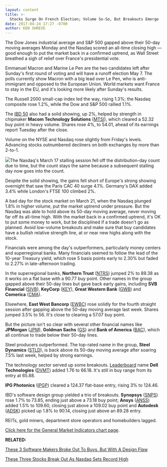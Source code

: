 ```yaml
---
layout: content
title: >-
  Stocks Surge On French Election; Volume So-So, But Breakouts Emerge
date: 2017-04-24 17:27 -0700
author: KEN SHREVE
---
```








The Dow Jones industrial average and S&P 500 gapped above their 50-day moving averages Monday and the Nasdaq scored an all-time closing high — good enough to put the market back in a confirmed uptrend, as Wall Street breathed a sigh of relief over France's presidential vote.


Emmanuel Macron and Marine Le Pen are the two candidates left after Sunday's first round of voting and will have a runoff election May 7. The polls currently show Macron with a big lead over Le Pen, who is anti-immigrant and opposed to the European Union. World markets want France to stay in the EU, and it's looking more likely after Sunday's results.


The Russell 2000 small-cap index led the way, rising 1.3%; the Nasdaq composite rose 1.2%, while the Dow and S&P 500 rallied 1.1%.


The [IBD 50](https://www.investors.com/stock-lists/ibd-50/ibd-50-performance/) also had a solid showing, up 2%, helped by strength in chipmaker **Macom Technology Solutions** ([MTSI](https://research.investors.com/quote.aspx?symbol=MTSI)), which cleared a 52.32 buy point in heavy volume. Shares rose 4%, to 54.01, ahead of its earnings report Tuesday after the close.


Volume on the NYSE and Nasdaq rose slightly from Friday's levels. Advancing stocks outnumbered decliners on both exchanges by more than 2-to-1.


![](https://www.investors.com/wp-content/uploads/2017/04/MP042417-185x300.png)The Nasdaq's March 17 stalling session fell off the distribution-day count due to time, but the count stays the same because a subsequent stalling day now goes into the count.


Despite the solid showing, the gains fell short of Europe's strong showing overnight that saw the Paris CAC 40 surge 4.1%. Germany's DAX added 3.4% while London's FTSE 100 climbed 2%.


A bad day for the stock market on March 21, when the Nasdaq plunged 1.8% in higher volume, put the market uptrend under pressure. But the Nasdaq was able to hold above its 50-day moving average, never moving far off its all-time high. With the market back in a confirmed uptrend, it's OK to put some money to work, but be disciplined if a trade doesn't go as planned. Avoid low-volume breakouts and make sure that buy candidates have a bullish relative strength line, at or near new highs along with the stock.


Financials were among the day's outperformers, particularly money centers and superregional banks. Many financials seemed to follow the lead of the 10-year Treasury yield, which rose 5 basis points early to 2.30% but faded to 2.27% in late-afternoon trading.


In the superregional banks, **Northern Trust** ([NTRS](https://research.investors.com/quote.aspx?symbol=NTRS)) jumped 2% to 89.38 as it works on a flat base with a 90.77 buy point. Other names in the group gapped above their 50-day lines but gave back early gains, including **SVB Financial** ([SIVB](https://research.investors.com/quote.aspx?symbol=SIVB)), **KeyCorp** ([KEY](https://research.investors.com/quote.aspx?symbol=KEY)), **Great Western Bank** ([GWB](https://research.investors.com/quote.aspx?symbol=GWB)) and **Comerica** ([CMA](https://research.investors.com/quote.aspx?symbol=CMA)).


Elsewhere, **East West Bancorp** ([EWBC](https://research.investors.com/quote.aspx?symbol=EWBC)) rose solidly for the fourth straight session after gapping above the 50-day moving average last week. Shares jumped 3.5% to 56. It's close to clearing a 57.07 buy point.


But the picture isn't so clear with several other financial names like **JPMorgan** ([JPM](https://research.investors.com/quote.aspx?symbol=JPM)), **Goldman Sachs** ([GS](https://research.investors.com/quote.aspx?symbol=GS)) and **Bank of America** ([BAC](https://research.investors.com/quote.aspx?symbol=BAC)), which all continue to trade below their 50-day lines.


Steel producers outperformed. The top-rated name in the group, **Steel Dynamics** ([STLD](https://research.investors.com/quote.aspx?symbol=STLD)), is back above its 50-day moving average after soaring 7.5% last week, helped by strong earnings.


The technology sector served up some breakouts. [Leaderboard](https://www.investors.com/leaderboard) name **Dell Technologies** ([DVMT](https://research.investors.com/quote.aspx?symbol=DVMT)) added 1.76 to 66.18. It's still in buy range from its entry at 65.88.


**IPG Photonics** ([IPGP](https://research.investors.com/quote.aspx?symbol=IPGP)) cleared a 124.37 flat-base entry, rising 3% to 124.46.


IBD's software design group yielded a trio of breakouts. **Synopsys** ([SNPS](https://research.investors.com/quote.aspx?symbol=SNPS)) rose 1.7% to 73.85, ending just above a 73.18 buy point; **Ansys** ([ANSS](https://research.investors.com/quote.aspx?symbol=ANSS)) added 1.5% to 109.60, closing just above a 109.02 buy point and **Autodesk** ([ADSK](https://research.investors.com/quote.aspx?symbol=ADSK)) picked up 1.8% to 90.14, closing just above an 89.28 entry.


REITs, gold miners, department store operators and homebuilders lagged.


[Click here for the General Market Indicators chart page](https://www.investors.com/wp-content/uploads/2017/04/IBD2404152458GMI.pdf).


**RELATED:**


[These 3 Software Makers Broke Out To Buys, But With A Design Flaw](https://www.investors.com/news/technology/software-makers-autodesk-ansys-synopsys-rise-above-buy-points/)


[These Three Stocks Break Out As Nasdaq Sets Record High](https://www.investors.com/stock-lists/stocks-near-a-buy-zone/these-three-stocks-break-out-as-nasdaq-sets-record-high/)


 


 





